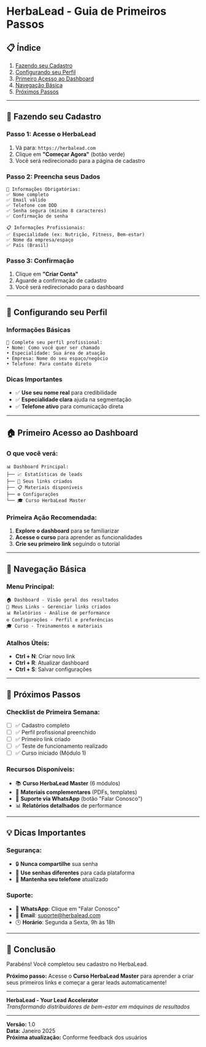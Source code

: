 # HerbaLead - Guia de Primeiros Passos

## 📋 **Índice**
1. [Fazendo seu Cadastro](#fazendo-seu-cadastro)
2. [Configurando seu Perfil](#configurando-seu-perfil)
3. [Primeiro Acesso ao Dashboard](#primeiro-acesso-ao-dashboard)
4. [Navegação Básica](#navegação-básica)
5. [Próximos Passos](#próximos-passos)

---

## 🎯 **Fazendo seu Cadastro**

### **Passo 1: Acesse o HerbaLead**
1. Vá para: `https://herbalead.com`
2. Clique em **"Começar Agora"** (botão verde)
3. Você será redirecionado para a página de cadastro

### **Passo 2: Preencha seus Dados**
```
📝 Informações Obrigatórias:
✅ Nome completo
✅ Email válido
✅ Telefone com DDD
✅ Senha segura (mínimo 8 caracteres)
✅ Confirmação de senha

📋 Informações Profissionais:
✅ Especialidade (ex: Nutrição, Fitness, Bem-estar)
✅ Nome da empresa/espaço
✅ País (Brasil)
```

### **Passo 3: Confirmação**
1. Clique em **"Criar Conta"**
2. Aguarde a confirmação de cadastro
3. Você será redirecionado para o dashboard

---

## 👤 **Configurando seu Perfil**

### **Informações Básicas**
```
🎯 Complete seu perfil profissional:
• Nome: Como você quer ser chamado
• Especialidade: Sua área de atuação
• Empresa: Nome do seu espaço/negócio
• Telefone: Para contato direto
```

### **Dicas Importantes**
- ✅ **Use seu nome real** para credibilidade
- ✅ **Especialidade clara** ajuda na segmentação
- ✅ **Telefone ativo** para comunicação direta

---

## 🏠 **Primeiro Acesso ao Dashboard**

### **O que você verá:**
```
📊 Dashboard Principal:
├── 📈 Estatísticas de leads
├── 🔗 Seus links criados
├── 📋 Materiais disponíveis
├── ⚙️ Configurações
└── 🎓 Curso HerbaLead Master
```

### **Primeira Ação Recomendada:**
1. **Explore o dashboard** para se familiarizar
2. **Acesse o curso** para aprender as funcionalidades
3. **Crie seu primeiro link** seguindo o tutorial

---

## 🧭 **Navegação Básica**

### **Menu Principal:**
```
🏠 Dashboard - Visão geral dos resultados
🔗 Meus Links - Gerenciar links criados
📊 Relatórios - Análise de performance
⚙️ Configurações - Perfil e preferências
🎓 Curso - Treinamentos e materiais
```

### **Atalhos Úteis:**
- **Ctrl + N**: Criar novo link
- **Ctrl + R**: Atualizar dashboard
- **Ctrl + S**: Salvar configurações

---

## 🚀 **Próximos Passos**

### **Checklist de Primeira Semana:**
- [ ] ✅ Cadastro completo
- [ ] ✅ Perfil profissional preenchido
- [ ] ✅ Primeiro link criado
- [ ] ✅ Teste de funcionamento realizado
- [ ] ✅ Curso iniciado (Módulo 1)

### **Recursos Disponíveis:**
- 📚 **Curso HerbaLead Master** (6 módulos)
- 📄 **Materiais complementares** (PDFs, templates)
- 💬 **Suporte via WhatsApp** (botão "Falar Conosco")
- 📊 **Relatórios detalhados** de performance

---

## 💡 **Dicas Importantes**

### **Segurança:**
- 🔒 **Nunca compartilhe** sua senha
- 🔄 **Use senhas diferentes** para cada plataforma
- 📱 **Mantenha seu telefone** atualizado

### **Suporte:**
- 💬 **WhatsApp**: Clique em "Falar Conosco"
- 📧 **Email**: suporte@herbalead.com
- 🕒 **Horário**: Segunda a Sexta, 9h às 18h

---

## 🎯 **Conclusão**

Parabéns! Você completou seu cadastro no HerbaLead. 

**Próximo passo:** Acesse o **Curso HerbaLead Master** para aprender a criar seus primeiros links e começar a gerar leads automaticamente!

---

**HerbaLead - Your Lead Accelerator**  
*Transformando distribuidores de bem-estar em máquinas de resultados*

---

**Versão:** 1.0  
**Data:** Janeiro 2025  
**Próxima atualização:** Conforme feedback dos usuários


















